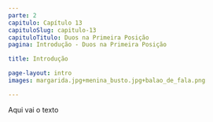 ```yaml
---
parte: 2
capitulo: Capítulo 13
capituloSlug: capitulo-13
capituloTitulo: Duos na Primeira Posição
pagina: Introdução - Duos na Primeira Posição

title: Introdução

page-layout: intro
images: margarida.jpg+menina_busto.jpg+balao_de_fala.png

---
```


Aqui vai o texto
